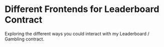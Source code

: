 # Different Frontends for Leaderboard Contract

Exploring the different ways you could interact with my Leaderboard / Gambling contract.